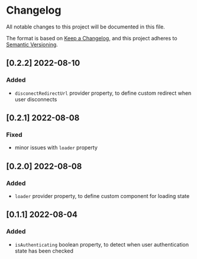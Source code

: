 # Changelog

All notable changes to this project will be documented in this file.

The format is based on [Keep a Changelog](https://keepachangelog.com/en/1.0.0/),
and this project adheres to [Semantic Versioning](https://semver.org/spec/v2.0.0.html).

## [0.2.2] 2022-08-10

### Added

- `disconectRedirectUrl` provider property, to define custom redirect when user disconnects

## [0.2.1] 2022-08-08

### Fixed

- minor issues with `loader` property

## [0.2.0] 2022-08-08

### Added

- `loader` provider property, to define custom component for loading state

## [0.1.1] 2022-08-04

### Added

- `isAuthenticating` boolean property, to detect when user authentication state has been checked
